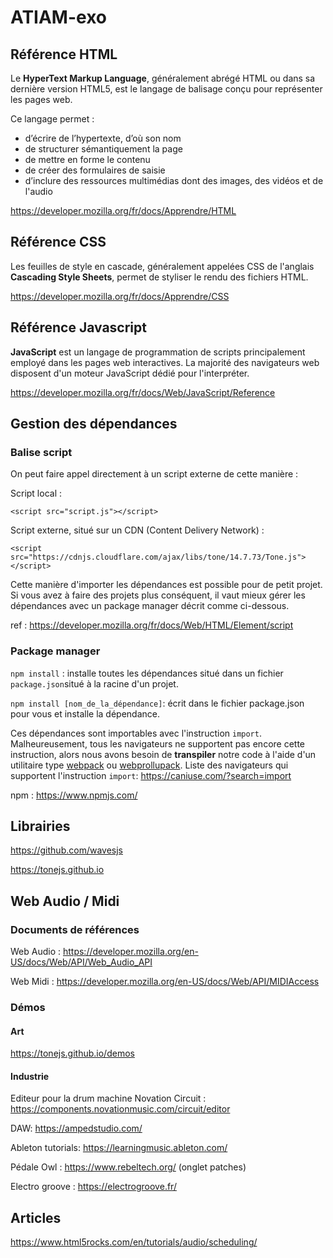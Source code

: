 # ATIAM-exo

## Référence HTML

Le **HyperText Markup Language**, généralement abrégé HTML ou dans sa dernière version HTML5, est le langage de balisage conçu pour représenter les pages web.

Ce langage permet :

- d’écrire de l’hypertexte, d’où son nom
- de structurer sémantiquement la page
- de mettre en forme le contenu
- de créer des formulaires de saisie
- d’inclure des ressources multimédias dont des images, des vidéos et de l'audio

https://developer.mozilla.org/fr/docs/Apprendre/HTML

## Référence CSS

Les feuilles de style en cascade, généralement appelées CSS de l'anglais **Cascading Style Sheets**, permet de styliser le rendu des fichiers HTML.

https://developer.mozilla.org/fr/docs/Apprendre/CSS

## Référence Javascript

**JavaScript** est un langage de programmation de scripts principalement employé dans les pages web interactives. La majorité des navigateurs web disposent d'un moteur JavaScript dédié pour l'interpréter.

https://developer.mozilla.org/fr/docs/Web/JavaScript/Reference

## Gestion des dépendances

### Balise script

On peut faire appel directement à un script externe de cette manière :

Script local :

```<script src="script.js"></script>```

Script externe, situé sur un CDN (Content Delivery Network) :

```<script src="https://cdnjs.cloudflare.com/ajax/libs/tone/14.7.73/Tone.js"></script>```

Cette manière d'importer les dépendances est possible pour de petit projet. Si vous avez à faire des projets plus conséquent, il vaut mieux gérer les dépendances avec un package manager décrit comme ci-dessous.

ref : https://developer.mozilla.org/fr/docs/Web/HTML/Element/script

### Package manager


```npm install``` : installe toutes les dépendances situé dans un fichier ```package.json```situé à la racine d'un projet.

```npm install [nom_de_la_dépendance]```: écrit dans le fichier package.json pour vous et installe la dépendance.

Ces dépendances sont importables avec l'instruction ```import```.
Malheureusement, tous les navigateurs ne supportent pas encore cette instruction, alors nous avons besoin de **transpiler** notre code à l'aide d'un utilitaire type [webpack](https://webpack.js.org/) ou  [webprollupack](https://rollupjs.org/guide/en/).
Liste des navigateurs qui supportent l'instruction ```import```: https://caniuse.com/?search=import


npm : https://www.npmjs.com/


## Librairies

https://github.com/wavesjs

https://tonejs.github.io

## Web Audio / Midi

### Documents de références

Web Audio : https://developer.mozilla.org/en-US/docs/Web/API/Web_Audio_API

Web Midi : https://developer.mozilla.org/en-US/docs/Web/API/MIDIAccess

### Démos

#### Art

https://tonejs.github.io/demos


#### Industrie

Editeur pour la drum machine Novation Circuit : https://components.novationmusic.com/circuit/editor

DAW: https://ampedstudio.com/

Ableton tutorials: https://learningmusic.ableton.com/

Pédale Owl : https://www.rebeltech.org/ (onglet patches)

Electro groove : https://electrogroove.fr/


## Articles

https://www.html5rocks.com/en/tutorials/audio/scheduling/



